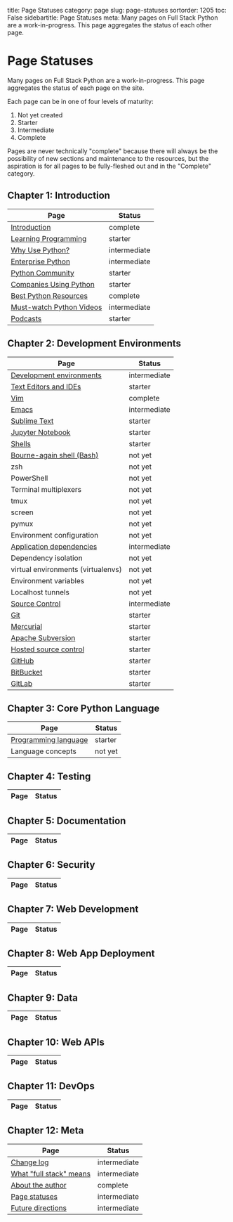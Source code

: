 title: Page Statuses
category: page
slug: page-statuses
sortorder: 1205
toc: False
sidebartitle: Page Statuses
meta: Many pages on Full Stack Python are a work-in-progress. This page aggregates the status of each other page.


# Page Statuses
Many pages on Full Stack Python are a work-in-progress. This page aggregates 
the status of each page on the site.

Each page can be in one of four levels of maturity:

1. Not yet created
2. Starter
3. Intermediate
4. Complete

Pages are never technically "complete" because there will always be
the possibility of new sections and maintenance to the resources, but the
aspiration is for all pages to be fully-fleshed out and in the "Complete"
category.


## Chapter 1: Introduction
| Page                                                   | Status       |
|--------------------------------------------------------|--------------|
| [Introduction](/introduction.html)                     | complete     |
| [Learning Programming](/learning-programming.html)     | starter      |
| [Why Use Python?](/why-use-python.html)                | intermediate |
| [Enterprise Python](/enterprise-python.html)           | intermediate |
| [Python Community](/python-community.html)             | starter      |
| [Companies Using Python](/companies-using-python.html) | starter      |
| [Best Python Resources](/best-python-resources.html)   | complete     |
| [Must-watch Python Videos](/best-python-videos.html)   | intermediate |
| [Podcasts](/best-python-podcasts.html)                 | starter      |


## Chapter 2: Development Environments
| Page                                                       | Status       |
|------------------------------------------------------------|--------------|
| [Development environments](/development-environments.html) | intermediate |
| [Text Editors and IDEs](/text-editors-ides.html)           | starter      |
| [Vim](/vim.html)                                           | complete     |
| [Emacs](/emacs.html)                                       | intermediate |
| [Sublime Text](/sublime-text.html)                         | starter      |
| [Jupyter Notebook](/jupyter-notebook.html)                 | starter      |
| [Shells](/shells.html)                                     | starter      | 
| [Bourne-again shell (Bash)](/bourne-again-shell-bash.html) | not yet      | 
| zsh                                                        | not yet      | 
| PowerShell                                                 | not yet      | 
| Terminal multiplexers                                      | not yet      | 
| tmux                                                       | not yet      | 
| screen                                                     | not yet      | 
| pymux                                                      | not yet      | 
| Environment configuration                                  | not yet      | 
| [Application dependencies](/application-dependencies.html) | intermediate | 
| Dependency isolation                                       | not yet      |
| virtual environments (virtualenvs)                         | not yet      |
| Environment variables                                      | not yet      |
| Localhost tunnels                                          | not yet      |
| [Source Control](/source-control.html)                     | intermediate |
| [Git](/git.html)                                           | starter      |
| [Mercurial](/mercurial.html)                               | starter      |
| [Apache Subversion](/apache-subversion.html)               | starter      |
| [Hosted source control](/hosted-source-control-services.html) | starter   |
| [GitHub](/github.html)                                     | starter      |
| [BitBucket](/bitbucket.html)                               | starter      |
| [GitLab](/gitlab.html)                                     | starter      |


## Chapter 3: Core Python Language
| Page                                                       | Status       |
|------------------------------------------------------------|--------------|
| [Programming language](/python-programming-language.html)  | starter      |
| Language concepts                                          | not yet      |


## Chapter 4: Testing
| Page                                                       | Status       |
|------------------------------------------------------------|--------------|


## Chapter 5: Documentation
| Page                                                       | Status       |
|------------------------------------------------------------|--------------|


## Chapter 6: Security
| Page                                                       | Status       |
|------------------------------------------------------------|--------------|


## Chapter 7: Web Development
| Page                                                       | Status       |
|------------------------------------------------------------|--------------|


## Chapter 8: Web App Deployment
| Page                                                       | Status       |
|------------------------------------------------------------|--------------|


## Chapter 9: Data
| Page                                                       | Status       |
|------------------------------------------------------------|--------------|


## Chapter 10: Web APIs
| Page                                                       | Status       |
|------------------------------------------------------------|--------------|


## Chapter 11: DevOps
| Page                                                       | Status       |
|------------------------------------------------------------|--------------|


## Chapter 12: Meta
| Page                                                       | Status       |
|------------------------------------------------------------|--------------|
| [Change log](change-log.html)                              | intermediate | 
| [What "full stack" means](/what-full-stack-means.html)     | intermediate | 
| [About the author](/about-author.html)                     | complete     | 
| [Page statuses](/page-statuses.html)                       | intermediate | 
| [Future directions](/future-directions.html)               | intermediate | 
